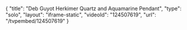 {
    "title": "Deb Guyot Herkimer Quartz and Aquamarine Pendant",
    "type": "solo",
    "layout": "iframe-static",
    "videoId": "124507619",
    "url": "\/tvpembed\/124507619"
}